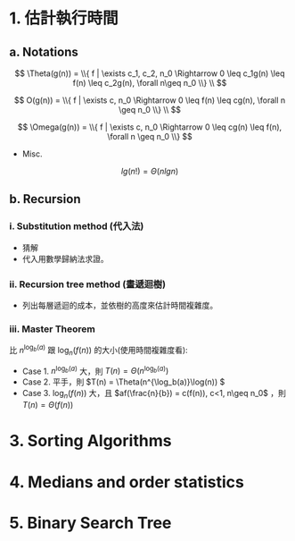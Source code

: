 # 1. 估計執行時間
## a. Notations
$$
  \Theta(g(n)) = \\{ f | \exists c_1, c_2, n_0 \Rightarrow 0 \leq c_1g(n) \leq f(n) \leq c_2g(n), \forall n\geq n_0 \\}  \\
$$

$$
  O(g(n)) = \\{ f | \exists c, n_0 \Rightarrow 0 \leq f(n) \leq cg(n), \forall n \geq n_0 \\}  \\
$$

$$
  \Omega(g(n)) = \\{ f | \exists c, n_0 \Rightarrow 0 \leq cg(n) \leq f(n), \forall n \geq n_0 \\}
$$

- Misc.

$$
  lg(n!) = \Theta(nlgn)
$$

## b. Recursion
### i. Substitution method (代入法)
- 猜解
- 代入用數學歸納法求證。
### ii. Recursion tree method (畫遞迴樹)
- 列出每層遞迴的成本，並依樹的高度來估計時間複雜度。
### iii. Master Theorem
比 $n^{\log_b(a)}$ 跟 $\log_n(f(n))$ 的大小(使用時間複雜度看):
- Case 1. $n^{\log_b(a)}$ 大，則 $T(n) = \Theta(n^{\log_b(a)})$
- Case 2. 平手，則 $T(n) = \Theta(n^{\log_b(a)}\log(n)) $
- Case 3. $\log_n(f(n))$ 大，且 $af(\frac{n}{b}) = c(f(n)), c<1, n\geq n_0$ ，則 $T(n)=\Theta(f(n))$

# 3. Sorting Algorithms

# 4. Medians and order statistics

# 5. Binary Search Tree
